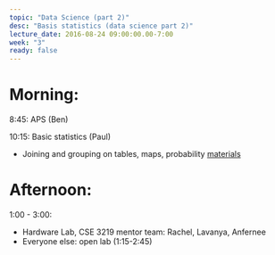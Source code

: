 ```yaml
---
topic: "Data Science (part 2)"
desc: "Basis statistics (data science part 2)"
lecture_date: 2016-08-24 09:00:00.00-7:00
week: "3"
ready: false
---
```



# Morning:

8:45: APS (Ben)

10:15: Basic statistics  (Paul)

* Joining and grouping on tables, maps, probability [materials](https://drive.google.com/open?id=0B4nPq7yIvSF_Y2lLQjVOc3NWRXc)

# Afternoon:
1:00 - 3:00: 
* Hardware Lab, CSE 3219
    mentor team: Rachel, Lavanya, Anfernee
* Everyone else: open lab (1:15-2:45)

